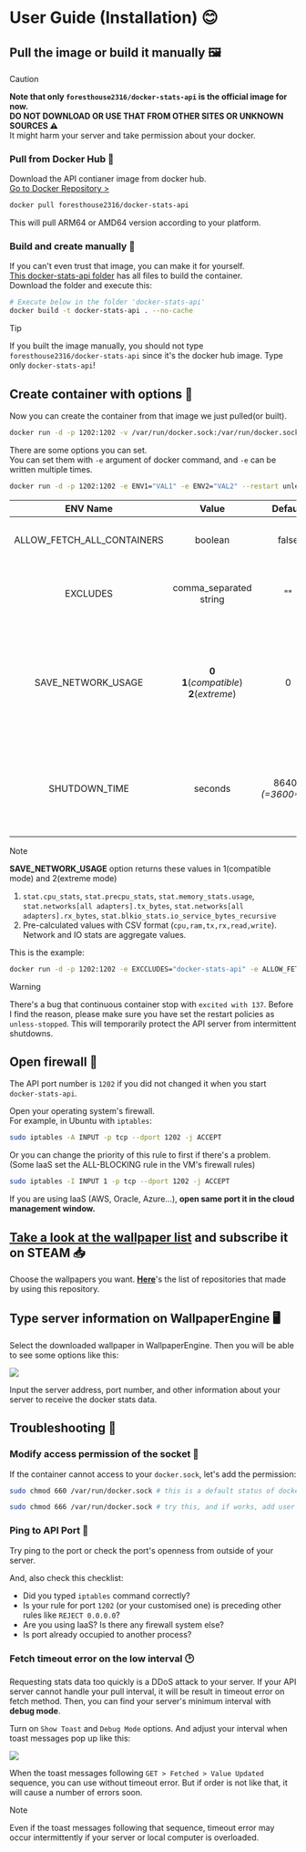 # User Guide (Installation) 😊

## Pull the image or build it manually 🖼️
> [!caution]
> **Note that only `foresthouse2316/docker-stats-api` is the official image for now.**\
**DO NOT DOWNLOAD OR USE THAT FROM OTHER SITES OR UNKNOWN SOURCES ⚠️**\
It might harm your server and take permission about your docker.

### Pull from Docker Hub 🐋
Download the API contianer image from docker hub.\
[Go to Docker Repository >](https://hub.docker.com/r/foresthouse2316/docker-stats-api)
```bash
docker pull foresthouse2316/docker-stats-api
```
This will pull ARM64 or AMD64 version according to your platform.

### Build and create manually 🔧
If you can't even trust that image, you can make it for yourself.\
[This docker-stats-api folder](../docker-stats-api) has all files to build the container.\
Download the folder and execute this:
```bash
# Execute below in the folder 'docker-stats-api'
docker build -t docker-stats-api . --no-cache
```

> [!tip]
> If you built the image manually, you should not type `foresthouse2316/docker-stats-api` since it's the docker hub image.
> Type only `docker-stats-api`!


## Create container with options 🔨

Now you can create the container from that image we just pulled(or built).
```bash
docker run -d -p 1202:1202 -v /var/run/docker.sock:/var/run/docker.sock --name docker-stats-api foresthouse2316/docker-stats-api
```

There are some options you can set.\
You can set them with `-e` argument of docker command, and `-e` can be written multiple times.
```bash
docker run -d -p 1202:1202 -e ENV1="VAL1" -e ENV2="VAL2" --restart unless-stopped -v /var/run/docker.sock:/var/run/docker.sock --name docker-stats-api foresthouse2316/docker-stats-api
```
|ENV Name|Value|Default|Description|
|:---:|:---:|:---:|:---|
|ALLOW_FETCH_ALL_CONTAINERS|boolean|false|If true, `http://IP_ADDRESS:1202/` will return all container stats.|
|EXCLUDES|comma_separated<br/>string|""|Hides containers whose name is in this list.<br/>Separate container names like `-e EXCLUDES="a,b,c,d"`.|
|SAVE_NETWORK_USAGE|**0**<br/>**1**(_compatible_)<br/>**2**(_extreme_)|0|**NOT IMPLEMENTED** ⚠️<br/>**0** returns the raw value of the docker stats.<br/>**1(compatible mode)** returns necessary keys: `cpu_stats`, `memory_stats`, and etc.<br/>**2(extreme mode)** returns pre-calculated values.|
|SHUTDOWN_TIME|seconds|86400<br/>_(=3600\*24)_|Automatically stop the server with SIGINT.<br/>You should set the API container's restart policies as `unless-stopped`.<br/>You can turn off this by `-e SHUTDOWN_TIMER="0"`.|

> [!note]
> **SAVE_NETWORK_USAGE** option returns these values in 1(compatible mode) and 2(extreme mode)
> 1. `stat.cpu_stats`, `stat.precpu_stats`,
> `stat.memory_stats.usage`,
> `stat.networks[all adapters].tx_bytes`, `stat.networks[all adapters].rx_bytes`,
> `stat.blkio_stats.io_service_bytes_recursive`
> 2. Pre-calculated values with CSV format (`cpu,ram,tx,rx,read,write`).
> Network and IO stats are aggregate values.

This is the example:
```bash
docker run -d -p 1202:1202 -e EXCCLUDES="docker-stats-api" -e ALLOW_FETCH_ALL_CONTAINERS="true" --restart unless-stopped -v /var/run/docker.sock:/var/run/docker.sock --name docker-stats-api 
```
> [!warning]
> There's a bug that continuous container stop with `excited with 137`. Before I find the reason, please make sure you have set the restart policies as `unless-stopped`. This will temporarily protect the API server from intermittent shutdowns.

## Open firewall 🧱

The API port number is `1202` if you did not changed it when you start `docker-stats-api`.

Open your operating system's firewall.\
For example, in Ubuntu with `iptables`:

```bash
sudo iptables -A INPUT -p tcp --dport 1202 -j ACCEPT
```

Or you can change the priority of this rule to first if there's a problem.\
(Some IaaS set the ALL-BLOCKING rule in the VM's firewall rules)

```bash
sudo iptables -I INPUT 1 -p tcp --dport 1202 -j ACCEPT
```

If you are using IaaS (AWS, Oracle, Azure...), **open same port it in the cloud management window.**


## [Take a look at the wallpaper list](./WallpaperRepos.md) and subscribe it on STEAM 📥
Choose the wallpapers you want.
[**Here**](./WallpaperRepos.md)'s the list of repositories that made by using this repository.


## Type server information on WallpaperEngine 🖥️
Select the downloaded wallpaper in WallpaperEngine.
Then you will be able to see some options like this:

![](./images/UserProperties.png)

Input the server address, port number, and other information about your server to receive the docker stats data.


## Troubleshooting 🤯


### Modify access permission of the socket 🔑

If the container cannot access to your `docker.sock`, let's add the permission:
```bash
sudo chmod 660 /var/run/docker.sock # this is a default status of docker.sock

sudo chmod 666 /var/run/docker.sock # try this, and if works, add user to group 'docker'
```


### Ping to API Port 🏓
Try ping to the port or check the port's openness from outside of your server.

And, also check this checklist:
- Did you typed `iptables` command correctly?
- Is your rule for port `1202` (or your customised one) is preceding other rules like `REJECT 0.0.0.0`?
- Are you using IaaS? Is there any firewall system else?
- Is port already occupied to another process?


### Fetch timeout error on the low interval 🕑
Requesting stats data too quickly is a DDoS attack to your server.
If your API server cannot handle your pull interval, it will be result in timeout error on fetch method.
Then, you can find your server's minimum interval with **debug mode**.

Turn on `Show Toast` and `Debug Mode` options.
And adjust your interval when toast messages pop up like this:

![](./images/AdjustPullInterval.png)

When the toast messages following `GET > Fetched > Value Updated` sequence, you can use without timeout error.
But if order is not like that, it will cause a number of errors soon.

> [!note]
> Even if the toast messages following that sequence, timeout error may occur intermittently if your server or local computer is overloaded.
